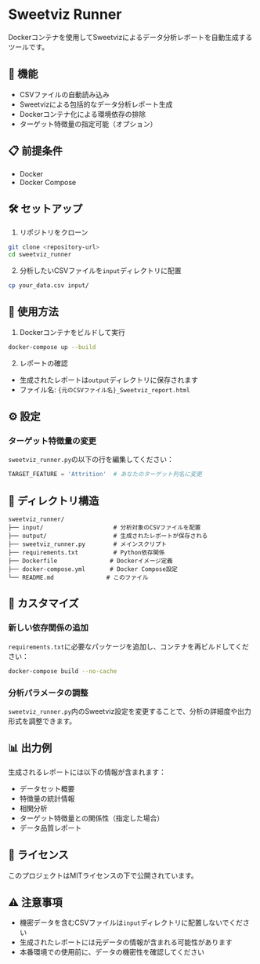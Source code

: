 # Sweetviz Runner

Dockerコンテナを使用してSweetvizによるデータ分析レポートを自動生成するツールです。

## 🚀 機能

- CSVファイルの自動読み込み
- Sweetvizによる包括的なデータ分析レポート生成
- Dockerコンテナ化による環境依存の排除
- ターゲット特徴量の指定可能（オプション）

## 📋 前提条件

- Docker
- Docker Compose

## 🛠️ セットアップ

1. リポジトリをクローン
```bash
git clone <repository-url>
cd sweetviz_runner
```

2. 分析したいCSVファイルを`input`ディレクトリに配置
```bash
cp your_data.csv input/
```

## 🚀 使用方法

1. Dockerコンテナをビルドして実行
```bash
docker-compose up --build
```

2. レポートの確認
- 生成されたレポートは`output`ディレクトリに保存されます
- ファイル名: `{元のCSVファイル名}_Sweetviz_report.html`

## ⚙️ 設定

### ターゲット特徴量の変更

`sweetviz_runner.py`の以下の行を編集してください：

```python
TARGET_FEATURE = 'Attrition'  # あなたのターゲット列名に変更
```

## 📁 ディレクトリ構造

```
sweetviz_runner/
├── input/                    # 分析対象のCSVファイルを配置
├── output/                   # 生成されたレポートが保存される
├── sweetviz_runner.py        # メインスクリプト
├── requirements.txt          # Python依存関係
├── Dockerfile               # Dockerイメージ定義
├── docker-compose.yml       # Docker Compose設定
└── README.md               # このファイル
```

## 🔧 カスタマイズ

### 新しい依存関係の追加

`requirements.txt`に必要なパッケージを追加し、コンテナを再ビルドしてください：

```bash
docker-compose build --no-cache
```

### 分析パラメータの調整

`sweetviz_runner.py`内のSweetviz設定を変更することで、分析の詳細度や出力形式を調整できます。

## 📊 出力例

生成されるレポートには以下の情報が含まれます：

- データセット概要
- 特徴量の統計情報
- 相関分析
- ターゲット特徴量との関係性（指定した場合）
- データ品質レポート


## 📄 ライセンス

このプロジェクトはMITライセンスの下で公開されています。

## ⚠️ 注意事項

- 機密データを含むCSVファイルは`input`ディレクトリに配置しないでください
- 生成されたレポートには元データの情報が含まれる可能性があります
- 本番環境での使用前に、データの機密性を確認してください 